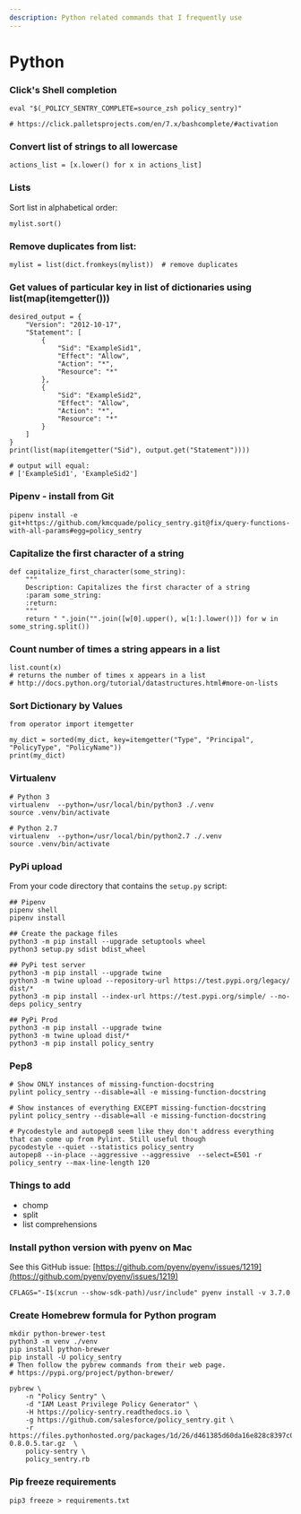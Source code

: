 ```yaml
---
description: Python related commands that I frequently use
---
```


# Python

### Click's Shell completion

```text
eval "$(_POLICY_SENTRY_COMPLETE=source_zsh policy_sentry)"

# https://click.palletsprojects.com/en/7.x/bashcomplete/#activation
```

### Convert list of strings to all lowercase

```text
actions_list = [x.lower() for x in actions_list]
```

### Lists

Sort list in alphabetical order:

```text
mylist.sort()
```

### Remove duplicates from list:

```text
mylist = list(dict.fromkeys(mylist))  # remove duplicates

```

### Get values of particular key in list of dictionaries using list\(map\(itemgetter\(\)\)\)

```text
desired_output = {
    "Version": "2012-10-17",
    "Statement": [
        {
            "Sid": "ExampleSid1",
            "Effect": "Allow",
            "Action": "*",
            "Resource": "*"
        },
        {
            "Sid": "ExampleSid2",
            "Effect": "Allow",
            "Action": "*",
            "Resource": "*"
        }
    ]
}
print(list(map(itemgetter("Sid"), output.get("Statement"))))

# output will equal:
# ['ExampleSid1', 'ExampleSid2']
```

### Pipenv - install from Git

```text
pipenv install -e git+https://github.com/kmcquade/policy_sentry.git@fix/query-functions-with-all-params#egg=policy_sentry
```

### Capitalize the first character of a string

```text
def capitalize_first_character(some_string):
    """
    Description: Capitalizes the first character of a string
    :param some_string:
    :return:
    """
    return " ".join("".join([w[0].upper(), w[1:].lower()]) for w in some_string.split())
```

### Count number of times a string appears in a list

```text
list.count(x)
# returns the number of times x appears in a list
# http://docs.python.org/tutorial/datastructures.html#more-on-lists
```

### Sort Dictionary by Values

```text
from operator import itemgetter

my_dict = sorted(my_dict, key=itemgetter("Type", "Principal", "PolicyType", "PolicyName"))
print(my_dict)
```

### Virtualenv 

```text
# Python 3
virtualenv  --python=/usr/local/bin/python3 ./.venv
source .venv/bin/activate

# Python 2.7
virtualenv  --python=/usr/local/bin/python2.7 ./.venv
source .venv/bin/activate
```



### PyPi upload

From your code directory that contains the `setup.py` script:

```text
## Pipenv
pipenv shell
pipenv install

## Create the package files
python3 -m pip install --upgrade setuptools wheel
python3 setup.py sdist bdist_wheel

## PyPi test server
python3 -m pip install --upgrade twine
python3 -m twine upload --repository-url https://test.pypi.org/legacy/ dist/*
python3 -m pip install --index-url https://test.pypi.org/simple/ --no-deps policy_sentry

## PyPi Prod
python3 -m pip install --upgrade twine
python3 -m twine upload dist/*
python3 -m pip install policy_sentry
```

### Pep8

```text
# Show ONLY instances of missing-function-docstring
pylint policy_sentry --disable=all -e missing-function-docstring

# Show instances of everything EXCEPT missing-function-docstring
pylint policy_sentry --disable=all -e missing-function-docstring

# Pycodestyle and autopep8 seem like they don't address everything that can come up from Pylint. Still useful though
pycodestyle --quiet --statistics policy_sentry
autopep8 --in-place --aggressive --aggressive  --select=E501 -r policy_sentry --max-line-length 120
```



### Things to add

* chomp
* split
* list comprehensions



### Install python version with pyenv on Mac <a id="install-python-version-with-pyenv-on-mac"></a>

See this GitHub issue: [https://github.com/pyenv/pyenv/issues/1219](https://github.com/pyenv/pyenv/issues/1219)

```text
CFLAGS="-I$(xcrun --show-sdk-path)/usr/include" pyenv install -v 3.7.0
```



### Create Homebrew formula for Python program

```text
mkdir python-brewer-test
python3 -m venv ./venv
pip install python-brewer
pip install -U policy_sentry
# Then follow the pybrew commands from their web page.
# https://pypi.org/project/python-brewer/

pybrew \
    -n "Policy Sentry" \
    -d "IAM Least Privilege Policy Generator" \
    -H https://policy-sentry.readthedocs.io \
    -g https://github.com/salesforce/policy_sentry.git \
    -r https://files.pythonhosted.org/packages/1d/26/d461385d60da16e828c8397c06f414e6d2b410c7ff70d71247c625cefdd9/policy_sentry-0.8.0.5.tar.gz  \
    policy-sentry \
    policy_sentry.rb
```

### Pip freeze requirements

```text
pip3 freeze > requirements.txt
```


